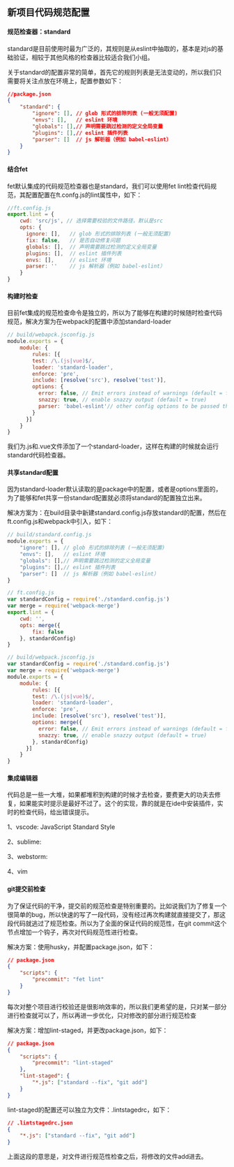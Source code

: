 ## 新项目代码规范配置

#### 规范检查器：standard

standard是目前使用时最为广泛的，其规则是从eslint中抽取的，基本是对js的基础验证，相较于其他风格的检查器比较适合我们小组。

关于standard的配置非常的简单，首先它的规则列表是无法变动的，所以我们只需要将关注点放在环境上，配置参数如下：

```json
//package.json
{
    "standard": {
      	"ignore": [], // glob 形式的排除列表 (一般无须配置)
        "envs": [],   // eslint 环境
      	"globals": [],// 声明需要跳过检测的定义全局变量
      	"plugins": [],// eslint 插件列表
      	"parser": []  // js 解析器（例如 babel-eslint）
    }
}
```

#### 结合fet

fet默认集成的代码规范检查器也是standard，我们可以使用fet lint检查代码规范，其配置配置在ft.confg.js的lint属性中，如下：

```javascript
//ft.config.js
export.lint = {
    cwd: 'src/js', // 选择需要校验的文件路径，默认是src
    opts: {
      ignore: [],   // glob 形式的排除列表 (一般无须配置)
      fix: false,   // 是否自动修复问题
      globals: [],  // 声明需要跳过检测的定义全局变量
      plugins: [],  // eslint 插件列表
      envs: [],     // eslint 环境
      parser: ''    // js 解析器（例如 babel-eslint）
    }
}
```

#### 构建时检查

目前fet集成的规范检查命令是独立的，所以为了能够在构建的时候随时检查代码规范，解决方案为在webpack的配置中添加standard-loader

```javascript
// build/webapck.jsconfig.js
module.exports = {
    module: {
        rules: [{
        test: /\.(js|vue)$/,
        loader: 'standard-loader',
        enforce: 'pre',
        include: [resolve('src'), resolve('test')],
        options: {
          error: false, // Emit errors instead of warnings (default = false)
          snazzy: true, // enable snazzy output (default = true)
          parser: 'babel-eslint'// other config options to be passed through to standard
        }
      }]
    }
}
```

我们为.js和.vue文件添加了一个standard-loader，这样在构建的时候就会运行standard代码检查器。

#### 共享standard配置

因为standard-loader默认读取的是package中的配置，或者是options里面的，为了能够和fet共享一份standard配置就必须将standard的配置独立出来。

解决方案为：在build目录中新建standard.config.js存放standard的配置，然后在ft.config.js和webpack中引入，如下：

```javascript
// build/standard.config.js
module.exports = {
    "ignore": [], // glob 形式的排除列表 (一般无须配置)
  	"envs": [],   // eslint 环境
  	"globals": [],// 声明需要跳过检测的定义全局变量
  	"plugins": [],// eslint 插件列表
  	"parser": []  // js 解析器（例如 babel-eslint）
}
```

```javascript
// ft.config.js
var standardConfig = require('./standard.config.js')
var merge = require('webpack-merge')
export.lint = {
    cwd: '',
  	opts: merge({
        fix: false
    }, standardConfig)
}
```

```javascript
// build/webpack.jsconfig.js
var standardConfig = require('./standard.config.js')
var merge = require('webpack-merge')
module.exports = {
    module: {
        rules: [{
        test: /\.(js|vue)$/,
        loader: 'standard-loader',
        enforce: 'pre',
        include: [resolve('src'), resolve('test')],
        options: merge({
          error: false, // Emit errors instead of warnings (default = false)
          snazzy: true, // enable snazzy output (default = true)
        }, standardConfig)
      }]
    }
}
```

#### 集成编辑器

代码总是一些一大堆，如果都堆积到构建的时候才去检查，要费更大的功夫去修复，如果能实时提示是最好不过了。这个的实现，靠的就是在ide中安装插件，实时的检查代码，给出错误提示。

1、vscode: JavaScript Standard Style

2、sublime:

3、webstorm:

4、vim

#### git提交前检查

为了保证代码的干净，提交前的规范检查是特别重要的。比如说我们为了修复一个很简单的bug，所以快速的写了一段代码，没有经过再次构建就直接提交了，那这段代码就逃过了规范检查。所以为了全面的保证代码的规范性，在git commit这个节点增加一个钩子，再次对代码规范性进行检查。

解决方案：使用husky，并配置package.json，如下：

```json
// package.json
{
    "scripts": {
        "precommit": "fet lint"
    }
}
```

每次对整个项目进行校验还是很影响效率的，所以我们更希望的是，只对某一部分进行检查就可以了，所以再进一步优化，只对修改的部分进行规范检查

解决方案：增加lint-staged，并更改package.json，如下：

```json
// package.json
{
    "scripts": {
        "precommit": "lint-staged"
    },
  	"lint-staged": {
        "*.js": ["standard --fix", "git add"]
    }
}
```

lint-staged的配置还可以独立为文件：.lintstagedrc，如下：

```json
// .lintstagedrc.json
{
    "*.js": ["standard --fix", "git add"]
}
```

上面这段的意思是，对文件进行规范性检查之后，将修改的文件add进去。



